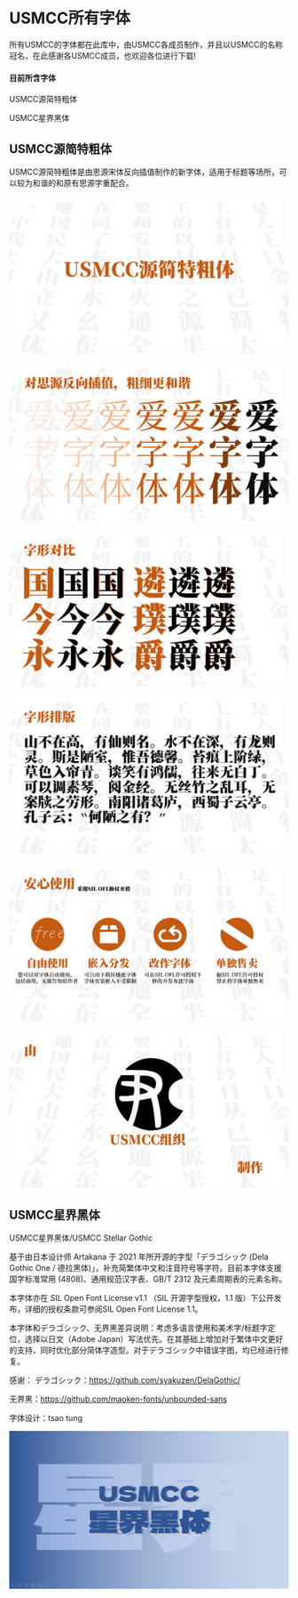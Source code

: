 # USMCC所有字体

所有USMCC的字体都在此库中，由USMCC各成员制作，并且以USMCC的名称冠名，在此感谢各USMCC成员，也欢迎各位进行下载!

#### 目前所含字体

USMCC源简特粗体

USMCC星界黑体

## USMCC源简特粗体

USMCC源简特粗体是由思源宋体反向插值制作的新字体，适用于标题等场所，可以较为和谐的和原有思源字重配合。

![1](./img/1.png)

![2](./img/2.png)

![3](./img/3.png)

![4](./img/4.png)

![5](./img/5.png)

![6](./img/6.png)

## USMCC星界黑体

USMCC星界黑体/USMCC Stellar Gothic

基于由日本设计师 Artakana 于 2021 年所开源的字型「デラゴシック (Dela Gothic One / 德拉黑体)」，补充简繁体中文和注音符号等字符。目前本字体支援国字标准常用 (4808)、通用规范汉字表、GB/T 2312 及元素周期表的元素名称。

本字体亦在 SIL Open Font License v1.1 （SIL 开源字型授权，1.1 版）下公开发布，详细的授权条款可参阅SIL Open Font License 1.1。

本字体和デラゴシック、无界黑差异说明：考虑多语言使用和美术字/标题字定位，选择以日文（Adobe Japan）写法优先。在其基础上增加对于繁体中文更好的支持，同时优化部分简体字造型。对于デラゴシック中错误字图，均已经进行修复。

感谢：
デラゴシック：https://github.com/syakuzen/DelaGothic/

无界黑：https://github.com/maoken-fonts/unbounded-sans

字体设计：tsao tung

![7](./img/7.png)
